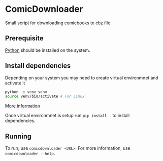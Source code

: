 # ComicDownloader
Small script for downloading comicbooks to cbz file

## Prerequisite
[Python](https://www.python.org/downloads/) should be installed on the system.

## Install dependencies
Depending on your system you may need to create virtual environmnet and activate it
```bash
python -m venv venv
source venv/bin/activate # For Linux
```
[More information](https://docs.python.org/3/tutorial/venv.html)


Once virtual environmnet is setup run `pip install .` to install dependencies.

## Running
To run, use `comicdownloader <URL>`.
For more information, use `comicdownloader --help`.
